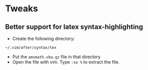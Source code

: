 # Tweaks

## Better support for latex syntax-highlighting
* Create the following directory:
```
~/.vim/after/syntax/tex
```
* Put the `amsmath.vba.gz` file in that directory
* Open the file with vim. Type `:so %` to extract the file.
